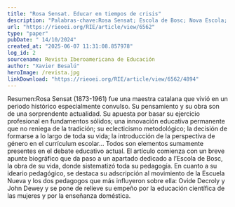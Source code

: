 ```yaml
---
title: "Rosa Sensat. Educar en tiempos de crisis"
description: "Palabras-chave:Rosa Sensat; Escola de Bosc; Nova Escola; pedagogia; feminismo."
url: "https://rieoei.org/RIE/article/view/6562"
type: "paper"
pubDate: " 14/10/2024"
created_at: "2025-06-07 11:31:08.857978"
log_id: 2
sourcename: Revista Iberoamericana de Educación
author: "Xavier Besalú"
heroImage: /revista.jpg
linkDownload: "https://rieoei.org/RIE/article/view/6562/4894"
---
```


Resumen:Rosa Sensat (1873-1961) fue una maestra catalana que vivió en un periodo histórico especialmente convulso. Su pensamiento y su obra son de una sorprendente actualidad. Su apuesta por basar su ejercicio profesional en fundamentos sólidos; una innovación educativa permanente que no reniega de la tradición; su eclecticismo metodológico; la decisión de formarse a lo largo de toda su vida; la introducción de la perspectiva de género en el currículum escolar… Todos son elementos sumamente presentes en el debate educativo actual. El artículo comienza con un breve apunte biográfico que da paso a un apartado dedicado a l’Escola de Bosc, la obra de su vida, donde sistematizó toda su pedagogía. En cuanto a su ideario pedagógico, se destaca su adscripción al movimiento de la Escuela Nueva y los dos pedagogos que más influyeron sobre ella: Ovide Decroly y John Dewey y se pone de relieve su empeño por la educación científica de las mujeres y por la enseñanza doméstica.
